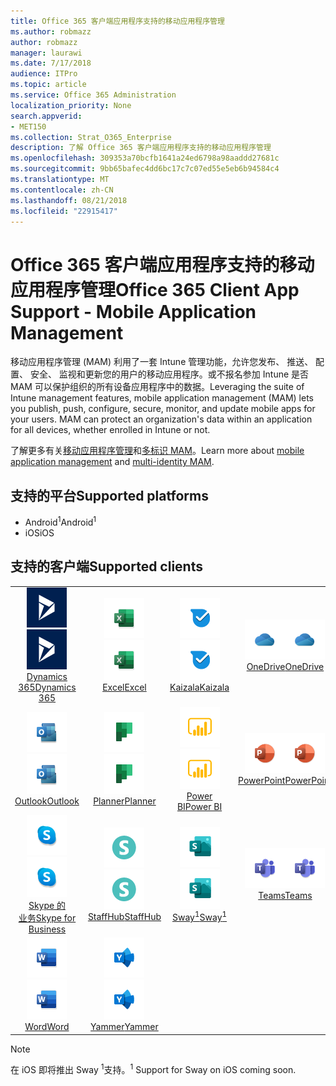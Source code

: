 ```yaml
---
title: Office 365 客户端应用程序支持的移动应用程序管理
ms.author: robmazz
author: robmazz
manager: laurawi
ms.date: 7/17/2018
audience: ITPro
ms.topic: article
ms.service: Office 365 Administration
localization_priority: None
search.appverid:
- MET150
ms.collection: Strat_O365_Enterprise
description: 了解 Office 365 客户端应用程序支持的移动应用程序管理
ms.openlocfilehash: 309353a70bcfb1641a24ed6798a98aaddd27681c
ms.sourcegitcommit: 9bb65bafec4dd6bc17c7c07ed55e5eb6b94584c4
ms.translationtype: MT
ms.contentlocale: zh-CN
ms.lasthandoff: 08/21/2018
ms.locfileid: "22915417"
---
```

# <a name="office-365-client-app-support---mobile-application-management"></a><span data-ttu-id="0fbff-103">Office 365 客户端应用程序支持的移动应用程序管理</span><span class="sxs-lookup"><span data-stu-id="0fbff-103">Office 365 Client App Support - Mobile Application Management</span></span>

<span data-ttu-id="0fbff-p101">移动应用程序管理 (MAM) 利用了一套 Intune 管理功能，允许您发布、 推送、 配置、 安全、 监视和更新您的用户的移动应用程序。或不报名参加 Intune 是否 MAM 可以保护组织的所有设备应用程序中的数据。</span><span class="sxs-lookup"><span data-stu-id="0fbff-p101">Leveraging the suite of Intune management features, mobile application management (MAM) lets you publish, push, configure, secure, monitor, and update mobile apps for your users. MAM can protect an organization's data within an application for all devices, whether enrolled in Intune or not.</span></span>

<span data-ttu-id="0fbff-106">了解更多有关[移动应用程序管理](https://docs.microsoft.com/intune/mam-faq)和[多标识 MAM](https://docs.microsoft.com/intune/app-protection-policy)。</span><span class="sxs-lookup"><span data-stu-id="0fbff-106">Learn more about [mobile application management](https://docs.microsoft.com/intune/mam-faq) and [multi-identity MAM](https://docs.microsoft.com/intune/app-protection-policy).</span></span>

## <a name="supported-platforms"></a><span data-ttu-id="0fbff-107">支持的平台</span><span class="sxs-lookup"><span data-stu-id="0fbff-107">Supported platforms</span></span>

 - <span data-ttu-id="0fbff-108">Android<sup>1</sup></span><span class="sxs-lookup"><span data-stu-id="0fbff-108">Android<sup>1</sup></span></span>
 - <span data-ttu-id="0fbff-109">iOS</span><span class="sxs-lookup"><span data-stu-id="0fbff-109">iOS</span></span>

## <a name="supported-clients"></a><span data-ttu-id="0fbff-110">支持的客户端</span><span class="sxs-lookup"><span data-stu-id="0fbff-110">Supported clients</span></span>

| | | | | | |
|:---:|:---:|:---:|:---:|:---:|:---:|
| <span data-ttu-id="0fbff-111">![Dynamics 365 图标](media/o365-dynamics365-64x64.png)</span><span class="sxs-lookup"><span data-stu-id="0fbff-111">![Dynamics 365 icon](media/o365-dynamics365-64x64.png)</span></span> <br> [<span data-ttu-id="0fbff-112">Dynamics 365</span><span class="sxs-lookup"><span data-stu-id="0fbff-112">Dynamics 365</span></span>](https://dynamics.microsoft.com) | <span data-ttu-id="0fbff-113">![Excel 图标](media/o365-excel-64x64.png)</span><span class="sxs-lookup"><span data-stu-id="0fbff-113">![Excel icon](media/o365-excel-64x64.png)</span></span> <br> [<span data-ttu-id="0fbff-114">Excel</span><span class="sxs-lookup"><span data-stu-id="0fbff-114">Excel</span></span>](https://products.office.com/excel) | <span data-ttu-id="0fbff-115">![Kaizala 图标](media/o365-kaizala-64x64.png)</span><span class="sxs-lookup"><span data-stu-id="0fbff-115">![Kaizala icon](media/o365-kaizala-64x64.png)</span></span> <br> [<span data-ttu-id="0fbff-116">Kaizala</span><span class="sxs-lookup"><span data-stu-id="0fbff-116">Kaizala</span></span>](https://products.office.com/en/business/microsoft-kaizala) | <span data-ttu-id="0fbff-117">![OneDrive for Business 图标](media/o365-OneDrive-64x64.png)</span><span class="sxs-lookup"><span data-stu-id="0fbff-117">![OneDrive for Business icon](media/o365-OneDrive-64x64.png)</span></span> <br> [<span data-ttu-id="0fbff-118">OneDrive</span><span class="sxs-lookup"><span data-stu-id="0fbff-118">OneDrive</span></span>](https://products.office.com/onedrive-for-business/online-cloud-storage) | <span data-ttu-id="0fbff-119">![OneNote 图标](media/o365-OneNote-64x64.png)</span><span class="sxs-lookup"><span data-stu-id="0fbff-119">![OneNote icon](media/o365-OneNote-64x64.png)</span></span> <br> [<span data-ttu-id="0fbff-120">OneNote</span><span class="sxs-lookup"><span data-stu-id="0fbff-120">OneNote</span></span>](https://products.office.com/onenote)
| <span data-ttu-id="0fbff-121">![Outlook 图标](media/o365-outlook-64x64.png)</span><span class="sxs-lookup"><span data-stu-id="0fbff-121">![Outlook icon](media/o365-outlook-64x64.png)</span></span> <br> [<span data-ttu-id="0fbff-122">Outlook</span><span class="sxs-lookup"><span data-stu-id="0fbff-122">Outlook</span></span>](https://products.office.com/outlook) | <span data-ttu-id="0fbff-123">![计划工具图标](media/o365-planner-64x64.png)</span><span class="sxs-lookup"><span data-stu-id="0fbff-123">![Planner icon](media/o365-planner-64x64.png)</span></span> <br> [<span data-ttu-id="0fbff-124">Planner</span><span class="sxs-lookup"><span data-stu-id="0fbff-124">Planner</span></span>](https://products.office.com/business/task-management-software) | <span data-ttu-id="0fbff-125">![PowerBI 图标](media/o365-powerbi-64x64.png)</span><span class="sxs-lookup"><span data-stu-id="0fbff-125">![PowerBI icon](media/o365-powerbi-64x64.png)</span></span> <br> [<span data-ttu-id="0fbff-126">Power BI</span><span class="sxs-lookup"><span data-stu-id="0fbff-126">Power BI</span></span>](https://powerbi.microsoft.com) | <span data-ttu-id="0fbff-127">![PowerPoint 图标](media/o365-powerpoint-64x64.png)</span><span class="sxs-lookup"><span data-stu-id="0fbff-127">![PowerPoint icon](media/o365-powerpoint-64x64.png)</span></span> <br> [<span data-ttu-id="0fbff-128">PowerPoint</span><span class="sxs-lookup"><span data-stu-id="0fbff-128">PowerPoint</span></span>](https://products.office.com/powerpoint) | <span data-ttu-id="0fbff-129">![SharePoint 图标](media/o365-sharepoint-64x64.png)</span><span class="sxs-lookup"><span data-stu-id="0fbff-129">![SharePoint icon](media/o365-sharepoint-64x64.png)</span></span> <br> [<span data-ttu-id="0fbff-130">Sharepoint</span><span class="sxs-lookup"><span data-stu-id="0fbff-130">Sharepoint</span></span>](https://products.office.com/sharepoint)
| <span data-ttu-id="0fbff-131">![Skype 业务图标](media/o365-skypeforbusiness-64x64.png)</span><span class="sxs-lookup"><span data-stu-id="0fbff-131">![Skype for Business icon](media/o365-skypeforbusiness-64x64.png)</span></span> <br> [<span data-ttu-id="0fbff-132">Skype 的<br>业务</span><span class="sxs-lookup"><span data-stu-id="0fbff-132">Skype for <br> Business</span></span>](https://www.skype.com/business/) | <span data-ttu-id="0fbff-133">![StaffHub 图标](media/o365-staffhub-64x64.png)</span><span class="sxs-lookup"><span data-stu-id="0fbff-133">![StaffHub icon](media/o365-staffhub-64x64.png)</span></span> <br> [<span data-ttu-id="0fbff-134">StaffHub</span><span class="sxs-lookup"><span data-stu-id="0fbff-134">StaffHub</span></span>](https://products.office.com/microsoft-staffhub/staff-scheduling-software) | <span data-ttu-id="0fbff-135">![Sway 图标](media/o365-sway-64x64.png)</span><span class="sxs-lookup"><span data-stu-id="0fbff-135">![Sway icon](media/o365-sway-64x64.png)</span></span> <br> [<span data-ttu-id="0fbff-136">Sway<sup>1</sup></span><span class="sxs-lookup"><span data-stu-id="0fbff-136">Sway<sup>1</sup></span></span>](https://sway.com) | <span data-ttu-id="0fbff-137">![团队图标](media/o365-teams-64x64.png)</span><span class="sxs-lookup"><span data-stu-id="0fbff-137">![Teams icon](media/o365-teams-64x64.png)</span></span> <br> [<span data-ttu-id="0fbff-138">Teams</span><span class="sxs-lookup"><span data-stu-id="0fbff-138">Teams</span></span>](https://products.office.com/microsoft-teams/group-chat-software) | <span data-ttu-id="0fbff-139">![Visio 图标](media/o365-visio-64x64.png)</span><span class="sxs-lookup"><span data-stu-id="0fbff-139">![Visio icon](media/o365-visio-64x64.png)</span></span> <br> [<span data-ttu-id="0fbff-140">Visio</span><span class="sxs-lookup"><span data-stu-id="0fbff-140">Visio</span></span>](https://products.office.com/visio/flowchart-software)
| <span data-ttu-id="0fbff-141">![Word 图标](media/o365-word-64x64.png)</span><span class="sxs-lookup"><span data-stu-id="0fbff-141">![Word icon](media/o365-word-64x64.png)</span></span> <br> [<span data-ttu-id="0fbff-142">Word</span><span class="sxs-lookup"><span data-stu-id="0fbff-142">Word</span></span>](https://products.office.com/word) | <span data-ttu-id="0fbff-143">![Yammer 图标](media/o365-yammer-64x64.png)</span><span class="sxs-lookup"><span data-stu-id="0fbff-143">![Yammer icon](media/o365-yammer-64x64.png)</span></span> <br> [<span data-ttu-id="0fbff-144">Yammer</span><span class="sxs-lookup"><span data-stu-id="0fbff-144">Yammer</span></span>](https://products.office.com/yammer/yammer-overview)

> [!NOTE]
> <span data-ttu-id="0fbff-145">在 iOS 即将推出 Sway <sup>1</sup>支持。</span><span class="sxs-lookup"><span data-stu-id="0fbff-145"><sup>1</sup> Support for Sway on iOS coming soon.</span></span>